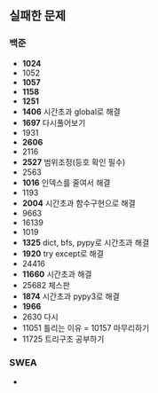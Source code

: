 ## 실패한 문제

### 백준

- **1024**
- 1052
- **1057**
- **1158**
- **1251**
- **1406** 시간초과 global로 해결
- **1697** 다시풀어보기
- 1931
- **2606**
- 2116
- **2527** 범위조정(등호 확인 필수)
- 2563
- **1016** 인덱스를 줄여서 해결
- 1193
- **2004** 시간초과 함수구현으로 해결
- 9663
- 16139
- 1019
- **1325** dict, bfs, pypy로 시간초과 해결
- **1920** try except로 해결
- 24416
- **11660** 시간초과 해결
- 25682 체스판
- **1874** 시간초과 pypy3로 해결
- **1966**
- 2630 다시
- 11051 틀리는 이유
= 10157 마무리하기
- 11725 트리구조 공부하기

### SWEA

- 
